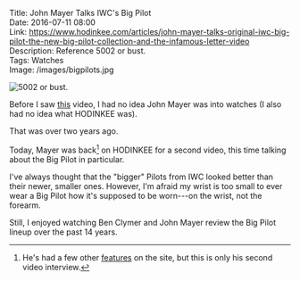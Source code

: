 Title: John Mayer Talks IWC's Big Pilot  
Date: 2016-07-11 08:00  
Link: https://www.hodinkee.com/articles/john-mayer-talks-original-iwc-big-pilot-the-new-big-pilot-collection-and-the-infamous-letter-video  
Description: Reference 5002 or bust.  
Tags: Watches  
Image: /images/bigpilots.jpg  

![5002 or bust.][1]

Before I saw [this][2] video, I had no idea John Mayer was into watches (I also had no idea what HODINKEE was).

That was over two years ago.

Today, Mayer was back[^1] on HODINKEE for a second video, this time talking about the Big Pilot in particular.

I've always thought that the "bigger" Pilots from IWC looked better than their newer, smaller ones. However, I'm afraid my wrist is too small to ever wear a Big Pilot how it's supposed to be worn---on the wrist, not the forearm.

Still, I enjoyed watching Ben Clymer and John Mayer review the Big Pilot lineup over the past 14 years.

[^1]: He's had a few other [features][a] on the site, but this is only his second video interview.

[a]: https://www.hodinkee.com/search?tag=john-mayer "John Mayer elsewhere on HODINKEE"

[1]: /images/bigpilots.jpg "HODINKEE shot of all the new 2016 Big Pilot's from IWC"
[2]: https://www.youtube.com/watch?v=aeu6Vj3M0EI "'Talking Watches with John Mayer' from HODINKEE"